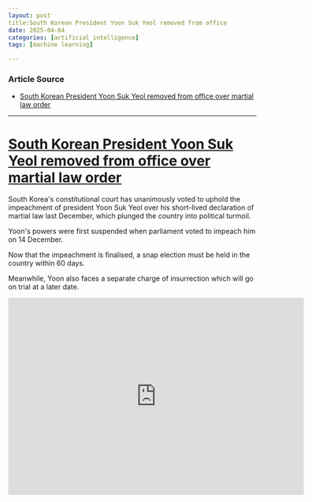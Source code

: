 ```yaml
---
layout: post
title:South Korean President Yoon Suk Yeol removed from office
date: 2025-04-04
categories: [artificial intelligence]
tags: [machine learning]

---
```


### Article Source


* [South Korean President Yoon Suk Yeol removed from office over martial law order](https://www.youtube.com/watch?v=qxd7lxMcg2o)

---


# [South Korean President Yoon Suk Yeol removed from office over martial law order](https://www.youtube.com/watch?v=qxd7lxMcg2o)

South Korea's constitutional court has unanimously voted to uphold the impeachment of president Yoon Suk Yeol over his short-lived declaration of martial law last December, which plunged the country into political turmoil.

Yoon's powers were first suspended when parliament voted to impeach him on 14 December.

Now that the impeachment is finalised, a snap election must be held in the country within 60 days.

Meanwhile, Yoon also faces a separate charge of insurrection which will go on trial at a later date.

<iframe width="600" height="400" src="https://www.youtube.com/embed/qxd7lxMcg2o?si=H1uMZyrMNKYsEFoy" title="YouTube video player" frameborder="0" allow="accelerometer; autoplay; clipboard-write; encrypted-media; gyroscope; picture-in-picture; web-share" referrerpolicy="strict-origin-when-cross-origin" allowfullscreen></iframe>